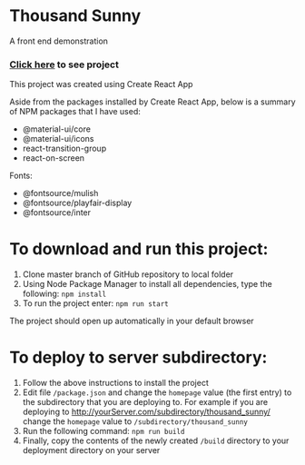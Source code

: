 # Thousand Sunny
A front end demonstration

### [Click here](http://www.waxworlds.org/dan/thousand_sunny) to see project

This project was created using Create React App

Aside from the packages installed by Create React App, below is a summary of NPM
packages that I have used:
  - @material-ui/core
  - @material-ui/icons
  - react-transition-group
  - react-on-screen

Fonts:
  - @fontsource/mulish
  - @fontsource/playfair-display
  - @fontsource/inter


# To download and run this project:
  1. Clone master branch of GitHub repository to local folder
  2. Using Node Package Manager to install all dependencies, type the following:
    `npm install`
  3. To run the project enter:
    `npm run start`

The project should open up automatically in your default browser

# To deploy to server subdirectory:
  1. Follow the above instructions to install the project
  2. Edit file `/package.json` and change the `homepage` value (the first entry)
     to the subdirectory that you are deploying to. For example if you are
     deploying to http://yourServer.com/subdirectory/thousand_sunny/
     change the `homepage` value to `/subdirectory/thousand_sunny`
  3. Run the following command:
     `npm run build`
  4. Finally, copy the contents of the newly created `/build` directory to your
     deployment directory on your server
